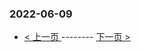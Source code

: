 ### 2022-06-09 
 

- [ < 上一页 ](https://github.com/able8/weibo-hot-record/blob/master/2022-06-08.md) -------- [ 下一页 > ](https://github.com/able8/weibo-hot-record/blob/master/2022-06-10.md)
